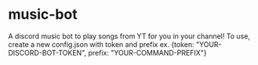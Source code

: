 # music-bot
A discord music bot to play songs from YT for you in your channel!
To use, create a new config.json with token and prefix
ex. {token: "YOUR-DISCORD-BOT-TOKEN", prefix: "YOUR-COMMAND-PREFIX"}
